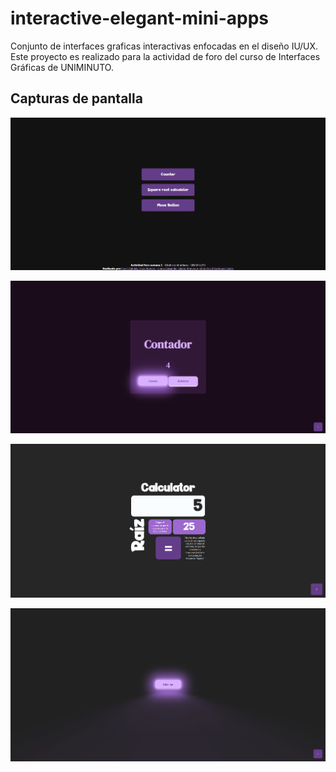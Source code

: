 # interactive-elegant-mini-apps

Conjunto de interfaces graficas interactivas enfocadas en el diseño IU/UX. Este proyecto es realizado para la actividad de foro del curso de Interfaces Gráficas de UNIMINUTO.

## Capturas de pantalla

![Main menu](<screenshots/Screenshot 2024-09-28 190513.png>)

![Counter](<screenshots/Screenshot 2024-09-28 190457.png>)

![Square root calculator](<screenshots/Screenshot 2024-09-28 190542.png>)

![Move button](<screenshots/Screenshot 2024-09-28 190557.png>)
